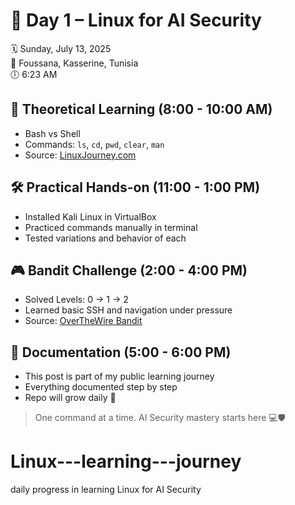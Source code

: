 # 📅 Day 1 – Linux for AI Security  
🗓️ Sunday, July 13, 2025  
📍 Foussana, Kasserine, Tunisia  
🕕 6:23 AM  

## 🧠 Theoretical Learning (8:00 - 10:00 AM)
- Bash vs Shell  
- Commands: `ls`, `cd`, `pwd`, `clear`, `man`  
- Source: [LinuxJourney.com](https://linuxjourney.com)

## 🛠️ Practical Hands-on (11:00 - 1:00 PM)
- Installed Kali Linux in VirtualBox  
- Practiced commands manually in terminal  
- Tested variations and behavior of each

## 🎮 Bandit Challenge (2:00 - 4:00 PM)
- Solved Levels: 0 → 1 → 2  
- Learned basic SSH and navigation under pressure  
- Source: [OverTheWire Bandit](https://overthewire.org/wargames/bandit/)

## 📝 Documentation (5:00 - 6:00 PM)
- This post is part of my public learning journey  
- Everything documented step by step  
- Repo will grow daily 🚀

> One command at a time. AI Security mastery starts here 💻🛡️
# Linux---learning---journey
daily progress in learning Linux for AI Security
